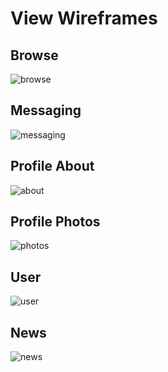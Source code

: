 # View Wireframes

## Browse
![browse]

## Messaging
![messaging]

## Profile About
![about]

## Profile Photos
![photos]

## User
![user]

## News
![news]


[browse]: ./wireframes/MVP_browse.png
[messaging]: ./wireframes/MVP_message.png
[about]: ./wireframes/MVP_ProfileMain_About.png
[photos]: ./wireframes/MVP_ProfileMain_Photos.png
[user]: ./wireframes/MVP_UserMain.png
[news]: ./wireframes/Optional_news.png
